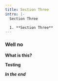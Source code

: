 ```yaml
---
title: Section Three
intro: |-
  Section Three

  1. **Section Three**
---
```

### **Well no**

**What is this?**

**Testing**

***In the end***